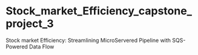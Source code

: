 # Stock_market_Efficiency_capstone_project_3
Stock market Efficiency: Streamlining MicroServered Pipeline with SQS-Powered Data Flow
